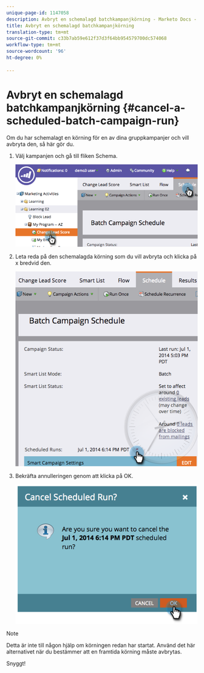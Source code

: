 ```yaml
---
unique-page-id: 1147058
description: Avbryt en schemalagd batchkampanjkörning - Marketo Docs - Produktdokumentation
title: Avbryt en schemalagd batchkampanjkörning
translation-type: tm+mt
source-git-commit: c33b7ab59e612f37d3f64bb954579700dc574068
workflow-type: tm+mt
source-wordcount: '96'
ht-degree: 0%

---
```



# Avbryt en schemalagd batchkampanjkörning {#cancel-a-scheduled-batch-campaign-run}

Om du har schemalagt en körning för en av dina gruppkampanjer och vill avbryta den, så här gör du.

1. Välj kampanjen och gå till fliken Schema.

   ![](assets/image2014-9-22-16-3a43-3a10.png)

1. Leta reda på den schemalagda körning som du vill avbryta och klicka på x bredvid den.

   ![](assets/image2014-9-22-16-3a43-3a15.png)

1. Bekräfta annulleringen genom att klicka på OK.

   ![](assets/image2014-9-22-16-3a43-3a24.png)

>[!NOTE]
>
>Detta är inte till någon hjälp om körningen redan har startat. Använd det här alternativet när du bestämmer att en framtida körning måste avbrytas.

Snyggt!